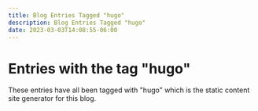 ```yaml
---
title: Blog Entries Tagged "hugo"
description: Blog Entries Tagged "hugo"
date: 2023-03-03T14:08:55-06:00
---
```

# Entries with the tag "hugo"

These entries have all been tagged with "hugo" which is the static content site generator for this blog.